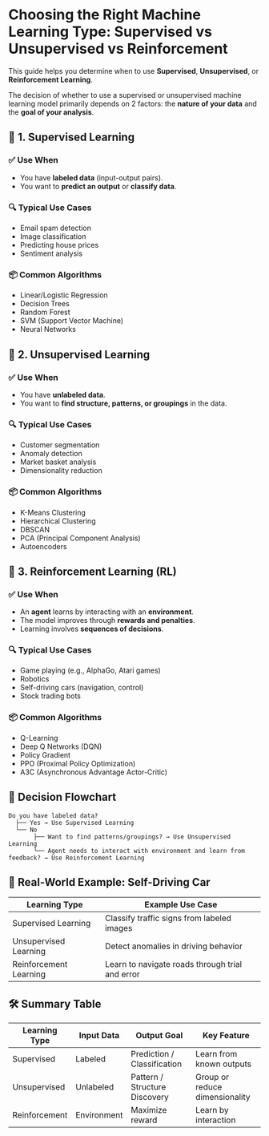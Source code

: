 # Choosing the Right Machine Learning Type: Supervised vs Unsupervised vs Reinforcement

This guide helps you determine when to use **Supervised**, **Unsupervised**, or **Reinforcement Learning**.

The decision of whether to use a supervised or unsupervised machine learning model primarily depends on 2 factors: the **nature of your data** and the **goal of your analysis**.

## 📌 1. Supervised Learning

### ✅ Use When

- You have **labeled data** (input-output pairs).
- You want to **predict an output** or **classify data**.

### 🔍 Typical Use Cases

- Email spam detection
- Image classification
- Predicting house prices
- Sentiment analysis

### 📦 Common Algorithms

- Linear/Logistic Regression
- Decision Trees
- Random Forest
- SVM (Support Vector Machine)
- Neural Networks

## 📌 2. Unsupervised Learning

### ✅ Use When

- You have **unlabeled data**.
- You want to **find structure, patterns, or groupings** in the data.

### 🔍 Typical Use Cases

- Customer segmentation
- Anomaly detection
- Market basket analysis
- Dimensionality reduction

### 📦 Common Algorithms

- K-Means Clustering
- Hierarchical Clustering
- DBSCAN
- PCA (Principal Component Analysis)
- Autoencoders

## 📌 3. Reinforcement Learning (RL)

### ✅ Use When

- An **agent** learns by interacting with an **environment**.
- The model improves through **rewards and penalties**.
- Learning involves **sequences of decisions**.

### 🔍 Typical Use Cases

- Game playing (e.g., AlphaGo, Atari games)
- Robotics
- Self-driving cars (navigation, control)
- Stock trading bots

### 📦 Common Algorithms

- Q-Learning
- Deep Q Networks (DQN)
- Policy Gradient
- PPO (Proximal Policy Optimization)
- A3C (Asynchronous Advantage Actor-Critic)

## 🔄 Decision Flowchart

```text
Do you have labeled data?
  ├── Yes → Use Supervised Learning
  └── No
       ├── Want to find patterns/groupings? → Use Unsupervised Learning
       └── Agent needs to interact with environment and learn from feedback? → Use Reinforcement Learning
```

## 🧠 Real-World Example: Self-Driving Car

| Learning Type          | Example Use Case                                |
| ---------------------- | ----------------------------------------------- |
| Supervised Learning    | Classify traffic signs from labeled images      |
| Unsupervised Learning  | Detect anomalies in driving behavior            |
| Reinforcement Learning | Learn to navigate roads through trial and error |

## 🛠️ Summary Table

| Learning Type | Input Data  | Output Goal                   | Key Feature                    |
| ------------- | ----------- | ----------------------------- | ------------------------------ |
| Supervised    | Labeled     | Prediction / Classification   | Learn from known outputs       |
| Unsupervised  | Unlabeled   | Pattern / Structure Discovery | Group or reduce dimensionality |
| Reinforcement | Environment | Maximize reward               | Learn by interaction           |
